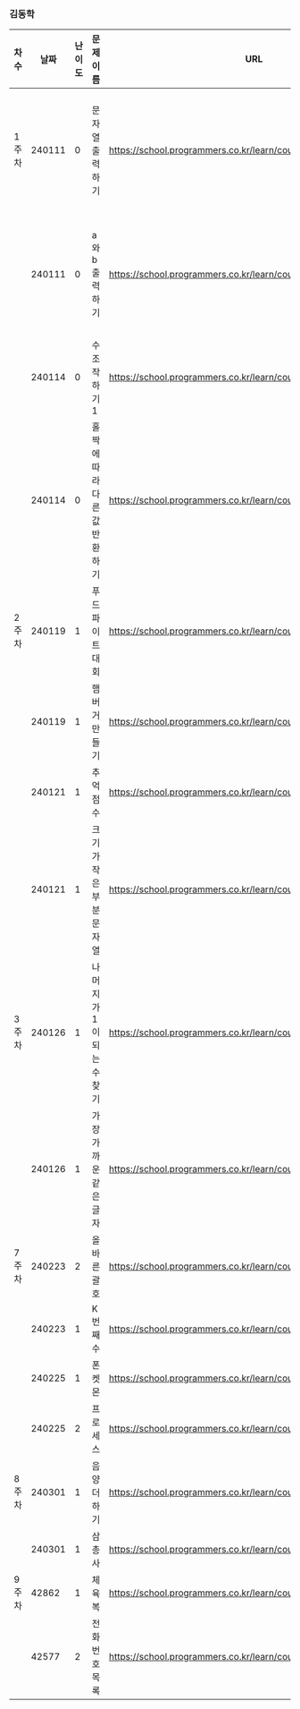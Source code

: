 ### 김동학
|차수|날짜|난이도|문제 이름|URL|비고|
|----|----|----|----|----|----|
|1주차|240111|0|문자열출력하기|https://school.programmers.co.kr/learn/courses/30/lessons/181952|자바스크립트입출력|
||240111|0|a와b출력하기|https://school.programmers.co.kr/learn/courses/30/lessons/181951|자바스크립트입출력|
||240114|0|수조작하기1|https://school.programmers.co.kr/learn/courses/30/lessons/181926||
||240114|0|홀짝에 따라 다른 값 반환하기|https://school.programmers.co.kr/learn/courses/30/lessons/181935||
|2주차|240119|1|푸드 파이트 대회|https://school.programmers.co.kr/learn/courses/30/lessons/134240||
||240119|1|햄버거 만들기|https://school.programmers.co.kr/learn/courses/30/lessons/133502||
||240121|1|추억 점수|https://school.programmers.co.kr/learn/courses/30/lessons/176963||
||240121|1|크기가 작은 부분문자열|https://school.programmers.co.kr/learn/courses/30/lessons/147355||
|3주차|240126|1|나머지가 1이되는 수 찾기|https://school.programmers.co.kr/learn/courses/30/lessons/87389||
||240126|1|가장가까운 같은 글자|https://school.programmers.co.kr/learn/courses/30/lessons/142086||
|7주차|240223|2|올바른 괄호|https://school.programmers.co.kr/learn/courses/30/lessons/12909||
||240223|1|K번째 수|https://school.programmers.co.kr/learn/courses/30/lessons/42748||
||240225|1|폰켓몬|https://school.programmers.co.kr/learn/courses/30/lessons/1845||
||240225|2|프로세스|https://school.programmers.co.kr/learn/courses/30/lessons/42587||
|8주차|240301|1|음양 더하기|https://school.programmers.co.kr/learn/courses/30/lessons/76501||
||240301|1|삼총사|https://school.programmers.co.kr/learn/courses/30/lessons/131705||
|9주차|42862|1|체육복|https://school.programmers.co.kr/learn/courses/30/lessons/42862||
||42577|2|전화번호 목록|https://school.programmers.co.kr/learn/courses/30/lessons/42577||

